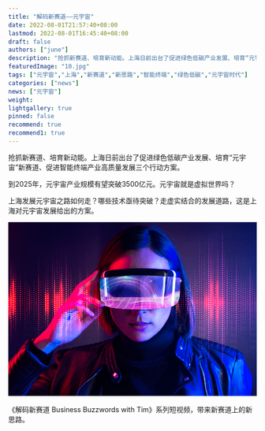 ```yaml
---
title: "解码新赛道——元宇宙"
date: 2022-08-01T21:57:40+08:00
lastmod: 2022-08-01T16:45:40+08:00
draft: false
authors: ["june"]
description: "抢抓新赛道、培育新动能。上海日前出台了促进绿色低碳产业发展、培育“元宇宙”新赛道、促进智能终端产业高质量发展三个行动方案。"
featuredImage: "10.jpg"
tags: ["元宇宙","上海","新赛道","新思路","智能终端","绿色低碳","元宇宙时代"]
categories: ["news"]
news: ["元宇宙"]
weight: 
lightgallery: true
pinned: false
recommend: true
recommend1: true
---
```


抢抓新赛道、培育新动能。上海日前出台了促进绿色低碳产业发展、培育“元宇宙”新赛道、促进智能终端产业高质量发展三个行动方案。

到2025年，元宇宙产业规模有望突破3500亿元。元宇宙就是虚拟世界吗？

上海发展元宇宙之路如何走？哪些技术亟待突破？走虚实结合的发展道路，这是上海对元宇宙发展给出的方案。



![img](10.jpg)



《解码新赛道 Business Buzzwords with Tim》系列短视频，带来新赛道上的新思路。
